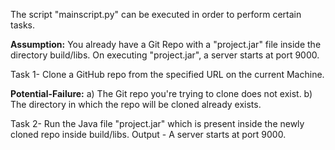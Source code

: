 The script "mainscript.py" can be executed in order to perform certain tasks. 

**Assumption:** You already have a Git Repo with a "project.jar" file inside the directory build/libs. On executing "project.jar", a server starts at port 9000.

Task 1- Clone a GitHub repo from the specified URL on the current Machine.

**Potential-Failure:** a) The Git repo you're trying to clone does not exist.  b) The directory in which the repo will be cloned already exists.

Task 2- Run the Java file "project.jar" which is present inside the newly cloned repo inside build/libs. Output - A server starts at port 9000.

